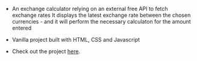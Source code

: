 - An exchange calculator relying on an external free API to fetch exchange rates
It displays the latest exchange rate between the chosen currencies  - and it will perform the necessary calculaton for the amount entered
- Vanilla project built with HTML, CSS and Javascript

- Check out the project [here](hhttps://inomniaparatus-wd.github.io/Exchange-Rate-Calculator/).
